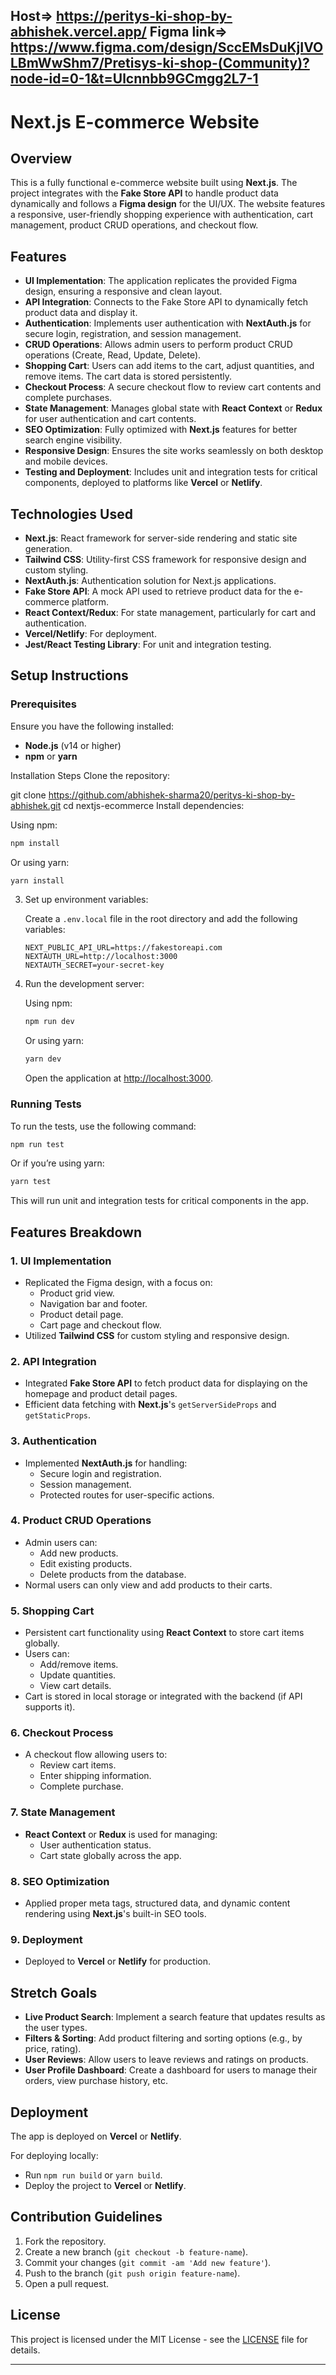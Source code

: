 
Host=> https://peritys-ki-shop-by-abhishek.vercel.app/
Figma link=> https://www.figma.com/design/SccEMsDuKjIVOLBmWwShm7/Pretisys-ki-shop-(Community)?node-id=0-1&t=Ulcnnbb9GCmgg2L7-1
---

# Next.js E-commerce Website

## Overview

This is a fully functional e-commerce website built using **Next.js**. The project integrates with the **Fake Store API** to handle product data dynamically and follows a **Figma design** for the UI/UX. The website features a responsive, user-friendly shopping experience with authentication, cart management, product CRUD operations, and checkout flow.

## Features

- **UI Implementation**: The application replicates the provided Figma design, ensuring a responsive and clean layout.
- **API Integration**: Connects to the Fake Store API to dynamically fetch product data and display it.
- **Authentication**: Implements user authentication with **NextAuth.js** for secure login, registration, and session management.
- **CRUD Operations**: Allows admin users to perform product CRUD operations (Create, Read, Update, Delete).
- **Shopping Cart**: Users can add items to the cart, adjust quantities, and remove items. The cart data is stored persistently.
- **Checkout Process**: A secure checkout flow to review cart contents and complete purchases.
- **State Management**: Manages global state with **React Context** or **Redux** for user authentication and cart contents.
- **SEO Optimization**: Fully optimized with **Next.js** features for better search engine visibility.
- **Responsive Design**: Ensures the site works seamlessly on both desktop and mobile devices.
- **Testing and Deployment**: Includes unit and integration tests for critical components, deployed to platforms like **Vercel** or **Netlify**.

## Technologies Used

- **Next.js**: React framework for server-side rendering and static site generation.
- **Tailwind CSS**: Utility-first CSS framework for responsive design and custom styling.
- **NextAuth.js**: Authentication solution for Next.js applications.
- **Fake Store API**: A mock API used to retrieve product data for the e-commerce platform.
- **React Context/Redux**: For state management, particularly for cart and authentication.
- **Vercel/Netlify**: For deployment.
- **Jest/React Testing Library**: For unit and integration testing.

## Setup Instructions

### Prerequisites

Ensure you have the following installed:

- **Node.js** (v14 or higher)
- **npm** or **yarn**

Installation Steps
Clone the repository:


git clone https://github.com/abhishek-sharma20/peritys-ki-shop-by-abhishek.git
cd nextjs-ecommerce
Install dependencies:

   Using npm:
   ```bash
   npm install
   ```

   Or using yarn:
   ```bash
   yarn install
   ```

3. Set up environment variables:

   Create a `.env.local` file in the root directory and add the following variables:

   ```env
   NEXT_PUBLIC_API_URL=https://fakestoreapi.com
   NEXTAUTH_URL=http://localhost:3000
   NEXTAUTH_SECRET=your-secret-key
   ```

4. Run the development server:

   Using npm:
   ```bash
   npm run dev
   ```

   Or using yarn:
   ```bash
   yarn dev
   ```

   Open the application at [http://localhost:3000](http://localhost:3000).

### Running Tests

To run the tests, use the following command:

```bash
npm run test
```

Or if you’re using yarn:

```bash
yarn test
```

This will run unit and integration tests for critical components in the app.

## Features Breakdown

### 1. **UI Implementation**

- Replicated the Figma design, with a focus on:
  - Product grid view.
  - Navigation bar and footer.
  - Product detail page.
  - Cart page and checkout flow.
- Utilized **Tailwind CSS** for custom styling and responsive design.

### 2. **API Integration**

- Integrated **Fake Store API** to fetch product data for displaying on the homepage and product detail pages.
- Efficient data fetching with **Next.js**'s `getServerSideProps` and `getStaticProps`.

### 3. **Authentication**

- Implemented **NextAuth.js** for handling:
  - Secure login and registration.
  - Session management.
  - Protected routes for user-specific actions.

### 4. **Product CRUD Operations**

- Admin users can:
  - Add new products.
  - Edit existing products.
  - Delete products from the database.
- Normal users can only view and add products to their carts.

### 5. **Shopping Cart**

- Persistent cart functionality using **React Context** to store cart items globally.
- Users can:
  - Add/remove items.
  - Update quantities.
  - View cart details.
- Cart is stored in local storage or integrated with the backend (if API supports it).

### 6. **Checkout Process**

- A checkout flow allowing users to:
  - Review cart items.
  - Enter shipping information.
  - Complete purchase.

### 7. **State Management**

- **React Context** or **Redux** is used for managing:
  - User authentication status.
  - Cart state globally across the app.

### 8. **SEO Optimization**

- Applied proper meta tags, structured data, and dynamic content rendering using **Next.js**'s built-in SEO tools.

### 9. **Deployment**

- Deployed to **Vercel** or **Netlify** for production.

## Stretch Goals

- **Live Product Search**: Implement a search feature that updates results as the user types.
- **Filters & Sorting**: Add product filtering and sorting options (e.g., by price, rating).
- **User Reviews**: Allow users to leave reviews and ratings on products.
- **User Profile Dashboard**: Create a dashboard for users to manage their orders, view purchase history, etc.

## Deployment

The app is deployed on **Vercel** or **Netlify**.

For deploying locally:

- Run `npm run build` or `yarn build`.
- Deploy the project to **Vercel** or **Netlify**.

## Contribution Guidelines

1. Fork the repository.
2. Create a new branch (`git checkout -b feature-name`).
3. Commit your changes (`git commit -am 'Add new feature'`).
4. Push to the branch (`git push origin feature-name`).
5. Open a pull request.

## License

This project is licensed under the MIT License - see the [LICENSE](LICENSE) file for details.


---

